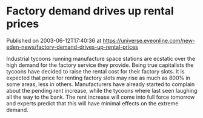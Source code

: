 # Factory demand drives up rental prices
Published on 2003-06-12T17:40:36 at https://universe.eveonline.com/new-eden-news/factory-demand-drives-up-rental-prices

Industrial tycoons running manufacture space stations are ecstatic over the high demand for the factory service they provide. Being true capitalists the tycoons have decided to raise the rental cost for their factory slots. It is expected that price for renting factory slots may rise as much as 800% in some areas, less in others. Manufacturers have already started to complain about the pending rent increase, while the tycoons where last seen laughing all the way to the bank. The rent increase will come into full force tomorrow and experts predict that this will have minimal effects on the extreme demand.
